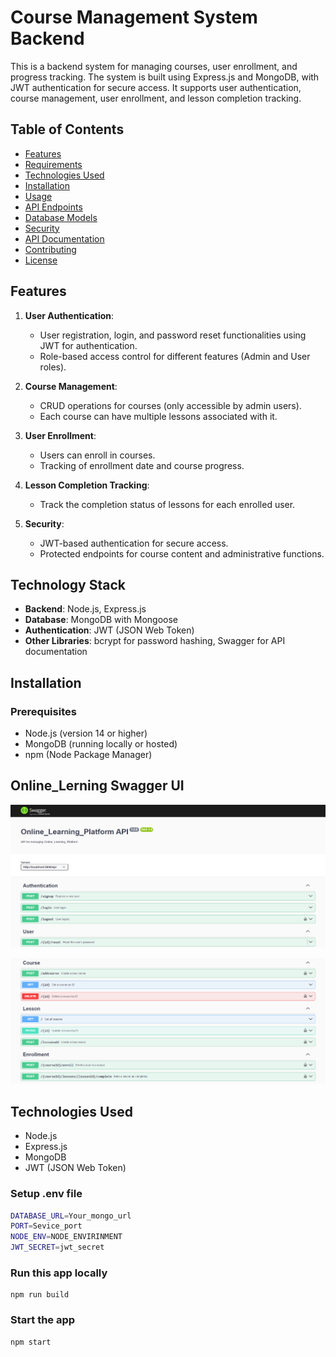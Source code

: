 # Course Management System Backend

This is a backend system for managing courses, user enrollment, and progress tracking. The system is built using Express.js and MongoDB, with JWT authentication for secure access. It supports user authentication, course management, user enrollment, and lesson completion tracking.

## Table of Contents
- [Features](#features)
- [Requirements](#requirements)
- [Technologies Used](#technologies-used)
- [Installation](#installation)
- [Usage](#usage)
- [API Endpoints](#api-endpoints)
- [Database Models](#database-models)
- [Security](#security)
- [API Documentation](#api-documentation)
- [Contributing](#contributing)
- [License](#license)

## Features
1. **User Authentication**:
   - User registration, login, and password reset functionalities using JWT for authentication.
   - Role-based access control for different features (Admin and User roles).

2. **Course Management**:
   - CRUD operations for courses (only accessible by admin users).
   - Each course can have multiple lessons associated with it.

3. **User Enrollment**:
   - Users can enroll in courses.
   - Tracking of enrollment date and course progress.

4. **Lesson Completion Tracking**:
   - Track the completion status of lessons for each enrolled user.

5. **Security**:
   - JWT-based authentication for secure access.
   - Protected endpoints for course content and administrative functions.

## Technology Stack
- **Backend**: Node.js, Express.js
- **Database**: MongoDB with Mongoose
- **Authentication**: JWT (JSON Web Token)
- **Other Libraries**: bcrypt for password hashing, Swagger for API documentation

## Installation

### Prerequisites
- Node.js (version 14 or higher)
- MongoDB (running locally or hosted)
- npm (Node Package Manager)

 ## Online_Lerning Swagger UI
   
   ![fitness Dashboard](./images/online1.png)
   <br>

   ![fitness Dashboard](./images/online2.png)

## Technologies Used
- Node.js
- Express.js
- MongoDB
- JWT (JSON Web Token)


### Setup .env file

```bash
DATABASE_URL=Your_mongo_url
PORT=Sevice_port
NODE_ENV=NODE_ENVIRINMENT
JWT_SECRET=jwt_secret
```

### Run this app locally

```shell
npm run build
```

### Start the app

```shell
npm start
```
